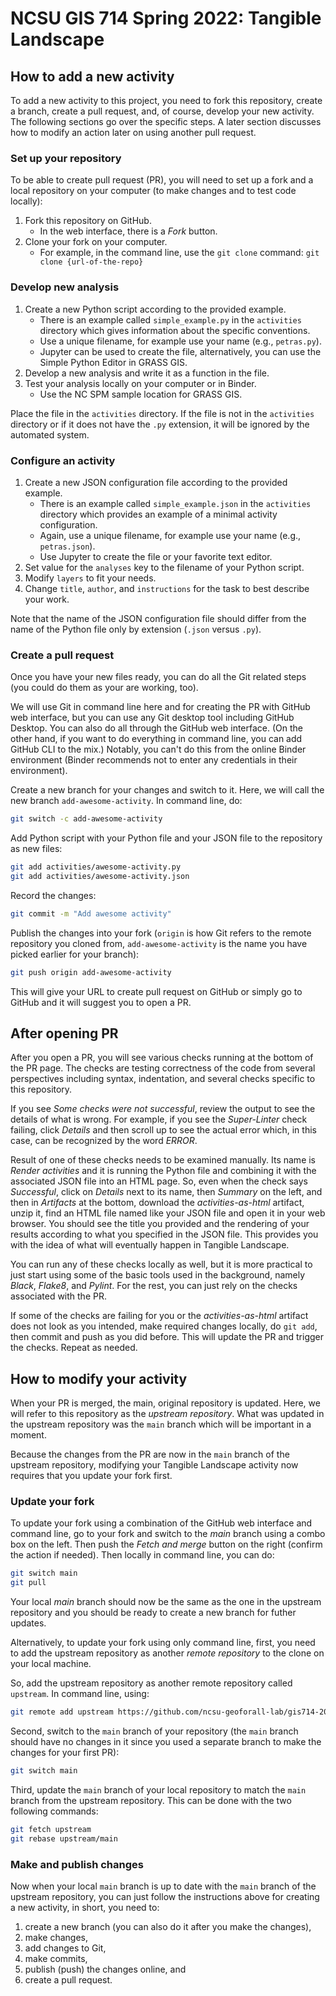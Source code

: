 # NCSU GIS 714 Spring 2022: Tangible Landscape

## How to add a new activity

To add a new activity to this project, you need to fork this repository, create a branch, create a pull request,
and, of course, develop your new activity. The following sections go over the specific steps.
A later section discusses how to modify an action later on using another pull request.

### Set up your repository

To be able to create pull request (PR), you will need to set up a fork
and a local repository on your computer
(to make changes and to test code locally):

1. Fork this repository on GitHub.
   - In the web interface, there is a _Fork_ button.
1. Clone your fork on your computer.
   - For example, in the command line, use the `git clone` command:
     `git clone {url-of-the-repo}`

### Develop new analysis

1. Create a new Python script according to the provided example.
   - There is an example called `simple_example.py` in the `activities` directory
     which gives information about the specific conventions.
   - Use a unique filename, for example use your name (e.g., `petras.py`).
   - Jupyter can be used to create the file, alternatively, you can use the
     Simple Python Editor in GRASS GIS.
1. Develop a new analysis and write it as a function in the file.
1. Test your analysis locally on your computer or in Binder.
   - Use the NC SPM sample location for GRASS GIS.

Place the file in the `activities` directory. If the file is not in the
`activities` directory or if it does not have the
`.py` extension, it will be ignored by the automated system.

### Configure an activity

1. Create a new JSON configuration file according to the provided example.
   - There is an example called `simple_example.json` in the `activities` directory
     which provides an example of a minimal activity configuration.
   - Again, use a unique filename, for example use your name (e.g., `petras.json`).
   - Use Jupyter to create the file or your favorite text editor.
1. Set value for the `analyses` key to the filename of your Python script.
1. Modify `layers` to fit your needs.
1. Change `title`, `author`, and `instructions` for the task to best describe your work.

Note that the name of the JSON configuration file should differ from the name of the
Python file only by extension (`.json` versus `.py`).

### Create a pull request

Once you have your new files ready, you can do all the Git related steps
(you could do them as your are working, too).

We will use Git in command line here and for creating the PR with GitHub web interface,
but you can use any Git desktop tool including GitHub Desktop.
You can also do all through the GitHub web interface.
(On the other hand, if you want to do everything in command line, you can add GitHub CLI to the mix.)
Notably, you can't do this from the online Binder environment
(Binder recommends not to enter any credentials in their environment).

Create a new branch for your changes and switch to it.
Here, we will call the new branch `add-awesome-activity`.
In command line, do:

```sh
git switch -c add-awesome-activity
```

Add Python script with your Python file and your JSON file to the repository
as new files:

```sh
git add activities/awesome-activity.py
git add activities/awesome-activity.json
```

Record the changes:

```sh
git commit -m "Add awesome activity"
```

Publish the changes into your fork
(`origin` is how Git refers to the remote repository you cloned from,
`add-awesome-activity` is the name you have picked earlier for your branch):

```sh
git push origin add-awesome-activity
```

This will give your URL to create pull request on GitHub
or simply go to GitHub and it will suggest you to open a PR.

## After opening PR

After you open a PR, you will see various checks running at the bottom of
the PR page. The checks are testing correctness of the code from several
perspectives including syntax, indentation, and several checks specific to
this repository.

If you see _Some checks were not successful_, review the output to
see the details of what is wrong.
For example, if you see the _Super-Linter_ check failing, click _Details_
and then scroll up to see the actual error which, in this case, can be
recognized by the word _ERROR_.

Result of one of these checks needs to be examined manually.
Its name is _Render activities_ and it is running the Python file and
combining it with the associated JSON file into an HTML page.
So, even when the check says _Successful_, click on _Details_ next to its name,
then _Summary_ on the left, and then in _Artifacts_ at the bottom,
download the _activities-as-html_ artifact,
unzip it, find an HTML file named like your JSON file
and open it in your web browser. You should see the title you provided
and the rendering of your results according to what you specified
in the JSON file. This provides you with the idea of what will
eventually happen in Tangible Landscape.

You can run any of these checks locally as well, but it is more practical to just
start using some of the basic tools used in the background,
namely _Black_, _Flake8_, and _Pylint_.
For the rest, you can just rely on the checks associated with the PR.

If some of the checks are failing for you or the _activities-as-html_ artifact
does not look as you intended, make required changes locally, do `git add`, then commit and push
as you did before. This will update the PR and trigger the checks.
Repeat as needed.

## How to modify your activity

When your PR is merged, the main, original repository is updated.
Here, we will refer to this repository as the _upstream repository_.
What was updated in the upstream repository was the `main` branch
which will be important in a moment.

Because the changes from the PR are now in the `main` branch
of the upstream repository, modifying your Tangible Landscape activity
now requires that you update your fork first.

### Update your fork

To update your fork using a combination of the GitHub web interface and command line,
go to your fork and switch to the _main_ branch using a combo box on the left.
Then push the _Fetch and merge_ button on the right (confirm the action if needed).
Then locally in command line, you can do:

```sh
git switch main
git pull
```

Your local _main_ branch should now be the same as the one in the upstream repository
and you should be ready to create a new branch for futher updates.

Alternatively, to update your fork using only command line,
first, you need to add the upstream repository as another
_remote repository_ to the clone on your local machine.

So, add the upstream repository as another remote repository called `upstream`.
In command line, using:

```sh
git remote add upstream https://github.com/ncsu-geoforall-lab/gis714-2021-tangible-landscape
```

Second, switch to the `main` branch of your repository
(the `main` branch should have no changes in it since you used a separate branch
to make the changes for your first PR):

```sh
git switch main
```

Third, update the `main` branch of your local repository to match
the `main` branch from the upstream repository.
This can be done with the two following commands:

```sh
git fetch upstream
git rebase upstream/main
```

### Make and publish changes

Now when your local `main` branch is up to date with the `main` branch
of the upstream repository,
you can just follow the instructions above for creating a new activity,
in short, you need to:

1. create a new branch (you can also do it after you make the changes),
2. make changes,
4. add changes to Git,
5. make commits,
6. publish (push) the changes online, and
7. create a pull request.
